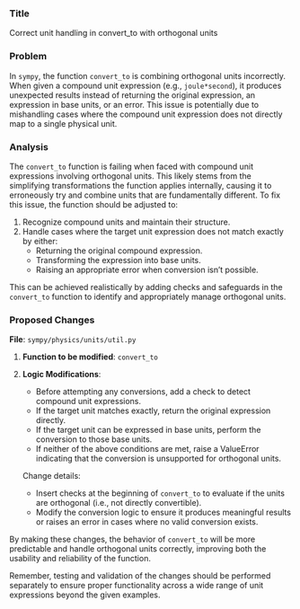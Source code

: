 ### Title

Correct unit handling in convert_to with orthogonal units

### Problem

In `sympy`, the function `convert_to` is combining orthogonal units incorrectly. When given a compound unit expression (e.g., `joule*second`), it produces unexpected results instead of returning the original expression, an expression in base units, or an error. This issue is potentially due to mishandling cases where the compound unit expression does not directly map to a single physical unit.

### Analysis

The `convert_to` function is failing when faced with compound unit expressions involving orthogonal units. This likely stems from the simplifying transformations the function applies internally, causing it to erroneously try and combine units that are fundamentally different. To fix this issue, the function should be adjusted to:

1. Recognize compound units and maintain their structure.
2. Handle cases where the target unit expression does not match exactly by either:
   - Returning the original compound expression.
   - Transforming the expression into base units.
   - Raising an appropriate error when conversion isn’t possible.

This can be achieved realistically by adding checks and safeguards in the `convert_to` function to identify and appropriately manage orthogonal units.

### Proposed Changes

**File**: `sympy/physics/units/util.py`

1. **Function to be modified**: `convert_to`
   
2. **Logic Modifications**:
   - Before attempting any conversions, add a check to detect compound unit expressions.
   - If the target unit matches exactly, return the original expression directly.
   - If the target unit can be expressed in base units, perform the conversion to those base units.
   - If neither of the above conditions are met, raise a ValueError indicating that the conversion is unsupported for orthogonal units.
   
   Change details:
   - Insert checks at the beginning of `convert_to` to evaluate if the units are orthogonal (i.e., not directly convertible).
   - Modify the conversion logic to ensure it produces meaningful results or raises an error in cases where no valid conversion exists.

By making these changes, the behavior of `convert_to` will be more predictable and handle orthogonal units correctly, improving both the usability and reliability of the function.

Remember, testing and validation of the changes should be performed separately to ensure proper functionality across a wide range of unit expressions beyond the given examples.